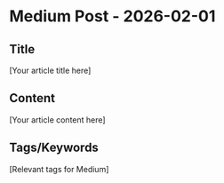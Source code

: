 # Medium Post - 2026-02-01

## Title
[Your article title here]

## Content
[Your article content here]

## Tags/Keywords
[Relevant tags for Medium]
